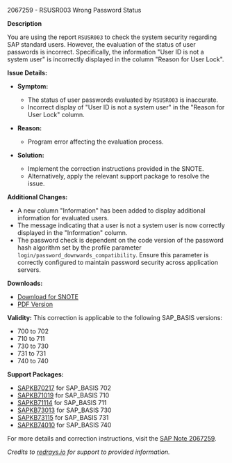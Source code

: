 2067259 - RSUSR003 Wrong Password Status

**Description**

You are using the report `RSUSR003` to check the system security regarding SAP standard users. However, the evaluation of the status of user passwords is incorrect. Specifically, the information "User ID is not a system user" is incorrectly displayed in the column "Reason for User Lock".

**Issue Details:**
- **Symptom:**
  - The status of user passwords evaluated by `RSUSR003` is inaccurate.
  - Incorrect display of "User ID is not a system user" in the "Reason for User Lock" column.
  
- **Reason:**
  - Program error affecting the evaluation process.

- **Solution:**
  - Implement the correction instructions provided in the SNOTE.
  - Alternatively, apply the relevant support package to resolve the issue.

**Additional Changes:**
- A new column "Information" has been added to display additional information for evaluated users.
- The message indicating that a user is not a system user is now correctly displayed in the "Information" column.
- The password check is dependent on the code version of the password hash algorithm set by the profile parameter `login/password_downwards_compatibility`. Ensure this parameter is correctly configured to maintain password security across application servers.

**Downloads:**
- [Download for SNOTE](https://notesdownloads.sap.com/note/0040000012284912017)
- [PDF Version](https://me.sap.com/sap/support/sfm/notes/print/0002067259?language=en-US&token=8D59F0BD5B75909EFC90A3BF0FBD03F5)

**Validity:**
This correction is applicable to the following SAP_BASIS versions:
- 700 to 702
- 710 to 711
- 730 to 730
- 731 to 731
- 740 to 740

**Support Packages:**
- [SAPKB70217](https://me.sap.com/supportpackage/SAPKB70217) for SAP_BASIS 702
- [SAPKB71019](https://me.sap.com/supportpackage/SAPKB71019) for SAP_BASIS 710
- [SAPKB71114](https://me.sap.com/supportpackage/SAPKB71114) for SAP_BASIS 711
- [SAPKB73013](https://me.sap.com/supportpackage/SAPKB73013) for SAP_BASIS 730
- [SAPKB73115](https://me.sap.com/supportpackage/SAPKB73115) for SAP_BASIS 731
- [SAPKB74010](https://me.sap.com/supportpackage/SAPKB74010) for SAP_BASIS 740

For more details and correction instructions, visit the [SAP Note 2067259](https://me.sap.com/notes/0002067259).

*Credits to [redrays.io](https://redrays.io) for support to provided information.*